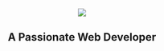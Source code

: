 

<h3 align="center">
<img src="https://readme-typing-svg.herokuapp.com/?font=Righteous&size=35&color=%23ff5733&center=true&vCenter=true&width=500&height=70&duration=4000&lines=Hi+There!+👋;+I'm+Muhammad+Arbaz+Uddin;" />
</h3>

<h2 align="center">A Passionate Web Developer</h2>

<br/>


<div align="center">
 

<br/>
 


